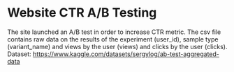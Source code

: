 # Website CTR A/B Testing
The site launched an A/B test in order to increase CTR metric. The csv file contains raw data on the results of the experiment (user_id), sample type (variant_name) and views by the user (views) and clicks by the user (clicks). Dataset: https://www.kaggle.com/datasets/sergylog/ab-test-aggregated-data
